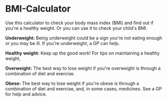 # BMI-Calculator
Use this calculator to check your body mass index (BMI) and find out if you're a healthy weight. Or you can use it to check your child's BMI.

**Underweight:**
Being underweight could be a sign you're not eating enough or you may be ill. If you're underweight, a GP can help.

**Healthy weight:**
Keep up the good work! For tips on maintaining a healthy weight,

**Overweight:**
The best way to lose weight if you're overweight is through a combination of diet and exercise.

**Obese:**
The best way to lose weight if you're obese is through a combination of diet and exercise, and, in some cases, medicines. See a GP for help and advice.
